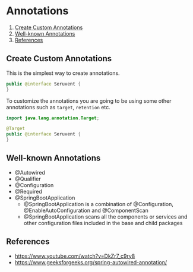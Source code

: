 

# Annotations

1. [Create Custom Annotations](#create-custom-annotations)
2. [Well-known Annotations](#well-known-annotations)
3. [References](#references)





## Create Custom Annotations

This is the simplest way to create annotations. 
```java
public @interface Seruvent {
}
```

To customize the annotations you are going to be using some other annotations such as `target`, `retention` etc.
```java
import java.lang.annotation.Target;

@Target   
public @interface Seruvent {
}
```

## Well-known Annotations 

- @Autowired
- @Qualifier
- @Configuration
- @Required
- @SpringBootApplication
  - @SpringBootApplication is a combination of @Configuration, @EnableAutoConfiguration and @ComponentScan
  - @SpringBootApplication scans all the components or services and other configuration files included in the base and child packages

## References 

- https://www.youtube.com/watch?v=DkZr7_c9ry8
- https://www.geeksforgeeks.org/spring-autowired-annotation/




